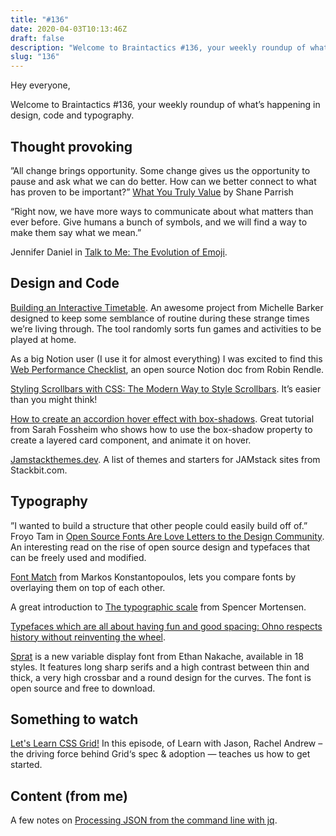 ```yaml
---
title: "#136"
date: 2020-04-03T10:13:46Z
draft: false
description: "Welcome to Braintactics #136, your weekly roundup of what’s happening in design, code and typography."
slug: "136"
---
```


Hey everyone,

Welcome to Braintactics #136, your weekly roundup of what’s happening in design, code and typography.

## Thought provoking

”All change brings opportunity. Some change gives us the opportunity to pause and ask what we can do better. How can we better connect to what has proven to be important?” [What You Truly Value](https://fs.blog/2020/03/find-what-you-truly-value/) by Shane Parrish

“Right now, we have more ways to communicate about what matters than ever before. Give humans a bunch of symbols, and we will find a way to make them say what we mean.”

Jennifer Daniel in [Talk to Me: The Evolution of Emoji](https://design.google/library/the-evolution-of-emoji/).

## Design and Code

[Building an Interactive Timetable](https://css-irl.info/building-an-interactive-timetable/). An awesome project from Michelle Barker designed to keep some semblance of routine during these strange times we’re living through. The tool randomly sorts fun games and activities to be played at home.

As a big Notion user (I use it for almost everything) I was excited to find this [Web Performance Checklist](https://css-tricks.com/web-performance-checklist/), an open source Notion doc from Robin Rendle.

[Styling Scrollbars with CSS: The Modern Way to Style Scrollbars](https://alligator.io/css/css-scrollbars/). It’s easier than you might think!

[How to create an accordion hover effect with box-shadows](https://fossheim.io/writing/posts/css-box-shadow-animation/). Great tutorial from Sarah Fossheim who shows how to use the box-shadow property to create a layered card component, and animate it on hover.

[J](http://jamstackthemes.dev)[amstackthemes.dev](https://jamstackthemes.dev/). A list of themes and starters for JAMstack sites from Stackbit.com.

## Typography

”I wanted to build a structure that other people could easily build off of.” Froyo Tam in [Open Source Fonts Are Love Letters to the Design Community](https://www.wired.com/story/open-source-fonts-love-letters-design-community/). An interesting read on the rise of open source design and typefaces that can be freely used and modified.

[Font Match](https://font-match.netlify.com/) from Markos Konstantopoulos, lets you compare fonts by overlaying them on top of each other.

A great introduction to [The typographic scale](http://spencermortensen.com/articles/typographic-scale/) from Spencer Mortensen.

[Typefaces which are all about having fun and good spacing: Ohno respects history without reinventing the wheel](https://www.itsnicethat.com/news/ohno-graphic-design-260320).

[Sprat](https://github.com/EthanNakache/Sprat-type) is a new variable display font from Ethan Nakache, available in 18 styles. It features long sharp serifs and a high contrast between thin and thick, a very high crossbar and a round design for the curves. The font is open source and free to download.

## Something to watch

[Let's Learn CSS Grid!](https://www.learnwithjason.dev/let-s-learn-css-grid) In this episode, of Learn with Jason, Rachel Andrew – the driving force behind Grid‘s spec & adoption — teaches us how to get started.

## Content (from me)

A few notes on [Processing JSON from the command line with jq](https://harrycresswell.com/notes/process-json-data-with-jq/).

